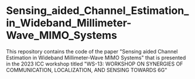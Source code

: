 # Sensing_aided_Channel_Estimation_in_Wideband_Millimeter-Wave_MIMO_Systems
This repository contains the code of the paper "Sensing aided Channel Estimation in Wideband Millimeter-Wave MIMO Systems" that is presented in the 2023 ICC workshop titled "WS-13: WORKSHOP ON SYNERGIES OF COMMUNICATION, LOCALIZATION, AND SENSING TOWARDS 6G"
